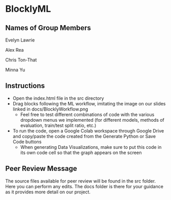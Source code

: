 # BlocklyML

## Names of Group Members
Evelyn Lawrie

Alex Rea

Chris Ton-That

Minna Yu

## Instructions 

- Open the index.html file in the src directory
- Drag blocks following the ML workflow, imitating the image on our slides linked in docs/BlocklyWorkflow.png
    - Feel free to test different combinations of code with the various dropdown menus we implemented (for different models, methods of evaluation, train/test split ratio, etc.)
- To run the code, open a Google Colab workspace through Google Drive and copy/paste the code created from the Generate Python or Save Code buttons 
    - When generating Data Visualizations, make sure to put this code in its own code cell so that the graph appears on the screen

## Peer Review Message

The source files available for peer review will be found in the src folder. Here you can perform any edits. The docs folder is there for your guidance as it provides more detail on our project. 